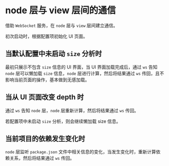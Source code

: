 # node 层与 view 层间的通信

借助 `WebSocket` 服务，在 `node` 层与 `view` 层间建立通信。

初次启动时，根据配置项初始化 UI 页面。

## 当默认配置中未启动 `size` 分析时

最初只展示不包含 `size` 信息的 UI 界面，当 UI 界面加载完成后，通过 `ws` 告知 `node` 层可以懒加载 `size` 信息，`node` 层进行计算，然后将结果通过 `ws` 传回，且不影响当前页面的操作，基本做到无感加载。

## 当从 UI 页面改变 depth 时

通过 `ws` 告知 `node` 层，`node` 层重新计算，然后将结果通过 `ws` 传回。

若配置项中未启动 `size` 分析，则会继续懒加载 size 信息。

## 当前项目的依赖发生变化时

`node` 层监听 `package.json` 文件中相关信息的变化，当发生变化时，重新计算依赖关系，然后将结果通过 `ws` 传回。
